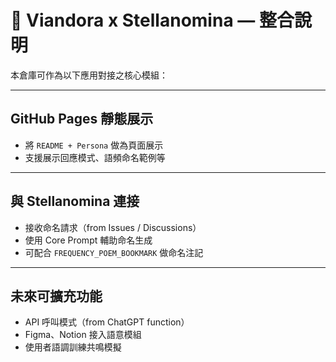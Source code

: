 # 🔗 Viandora x Stellanomina — 整合說明

本倉庫可作為以下應用對接之核心模組：

---

## GitHub Pages 靜態展示

- 將 `README + Persona` 做為頁面展示
- 支援展示回應模式、語頻命名範例等

---

## 與 Stellanomina 連接

- 接收命名請求（from Issues / Discussions）
- 使用 Core Prompt 輔助命名生成
- 可配合 `FREQUENCY_POEM_BOOKMARK` 做命名注記

---

## 未來可擴充功能

- API 呼叫模式（from ChatGPT function）
- Figma、Notion 接入語意模組
- 使用者語調訓練共鳴模擬
